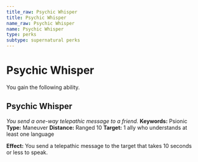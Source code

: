 ```yaml
---
title_raw: Psychic Whisper
title: Psychic Whisper
name_raw: Psychic Whisper
name: Psychic Whisper
type: perks
subtype: supernatural perks
---
```


# Psychic Whisper

You gain the following ability.

## Psychic Whisper

*You send a one-way telepathic message to a friend.* **Keywords:** Psionic **Type:** Maneuver **Distance:** Ranged 10 **Target:** 1 ally who understands at least one language

**Effect:** You send a telepathic message to the target that takes 10 seconds or less to speak.
